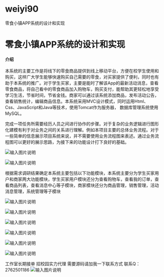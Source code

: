 # weiyi90
零食小镇APP系统的设计和实现

# 零食小镇APP系统的设计和实现

#### 介绍
本系统的主要工作是将线下的零食商品提供到线上移动平台，方便在校学生使用和购买，这样广大学生能够快速购买自己需要的零食，对买家提供了便利，同时也有助于本系统的推广。对于学生买家，主要是能时了解该App的最新活动消息，查看零食商品，将自己看中的零食商品加入购物车，购买支付，能帮助其更轻松地享受学习生活，节省时间，节省金钱。商家可以通过该系统添加商品，发布活动公告，查看销售统计，编辑商品信息。本系统采用MVC设计模式，同时运用Html、Css、JavaScript和Java等技术，使用Tomcat作为服务器， 数据库管理系统使用MySQL。

完成一项任务所需要经历人员之间进行协作的步骤。对于复杂的业务逻辑进行图形化建模有利于对业务之间的关系进行理解。例如本项目主要的总体业务流程。对于一些简单的信息展示项目系统来说，并不需要使用业务流程图来表述。通过业务流程图可以更好的展示思路，为接下来的功能设计打下良好的基础。

![输入图片说明](https://images.gitee.com/uploads/images/2020/1203/203449_c012e1de_4865385.png "屏幕截图.png")

![输入图片说明](https://images.gitee.com/uploads/images/2020/1203/203457_4c8ce481_4865385.png "屏幕截图.png")

根据需求调研结果确定本系统主要包括以下功能模块，本系统主要分为学生买家用户和商家两大功能模块，学生买家用户模块还分为查看购物车，查看我的订单，查看商品列表，查看消息中心等子模块，商家模块还分为商品管理，销售管理，活动消息管理，系统管理等子模块

![输入图片说明](https://images.gitee.com/uploads/images/2020/1203/203515_8377b35f_4865385.png "屏幕截图.png")

![输入图片说明](https://images.gitee.com/uploads/images/2020/1203/203525_7e60859a_4865385.png "屏幕截图.png")

![输入图片说明](https://images.gitee.com/uploads/images/2020/1203/203531_6b2f7f15_4865385.png "屏幕截图.png")

![输入图片说明](https://images.gitee.com/uploads/images/2020/1203/203537_10126f8b_4865385.png "屏幕截图.png")

![输入图片说明](https://images.gitee.com/uploads/images/2020/1203/203543_8a13a2fa_4865385.png "屏幕截图.png")

![输入图片说明](https://images.gitee.com/uploads/images/2020/1203/203548_d1b413ee_4865385.png "屏幕截图.png")

工作室长期接单 招校园实力代理
需要源码请加我一下联系方式
联系Q：2762501186
![输入图片说明](https://images.gitee.com/uploads/images/2020/1119/003728_cd598bb9_4865385.jpeg "微信.jpg")

